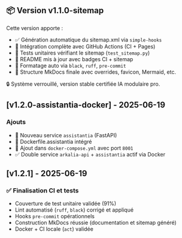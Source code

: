 ## 📦 Version v1.1.0-sitemap

Cette version apporte :
- ✅ Génération automatique du sitemap.xml via `simple-hooks`
- 🔁 Intégration complète avec GitHub Actions (CI + Pages)
- 🧪 Tests unitaires vérifiant le sitemap (`test_sitemap.py`)
- 📜 README mis à jour avec badges CI + sitemap
- 🔄 Formatage auto via `black`, `ruff`, `pre-commit`
- 📂 Structure MkDocs finale avec overrides, favicon, Mermaid, etc.

🔒 Système verrouillé, version stable certifiée IA modulaire pro.

## [v1.2.0-assistantia-docker] - 2025-06-19

### Ajouts
- 🎉 Nouveau service `assistantia` (FastAPI)
- 🐳 Dockerfile.assistantia intégré
- 🔁 Ajout dans `docker-compose.yml` avec port `8001`
- ✅ Double service `arkalia-api` + `assistantia` actif via Docker

## [v1.2.1] - 2025-06-19

### ✅ Finalisation CI et tests
- Couverture de test unitaire validée (91%)
- Lint automatisé (`ruff`, `black`) corrigé et appliqué
- Hooks `pre-commit` opérationnels
- Construction MkDocs réussie (documentation et sitemap généré)
- Docker + CI locale (`act`) validée 